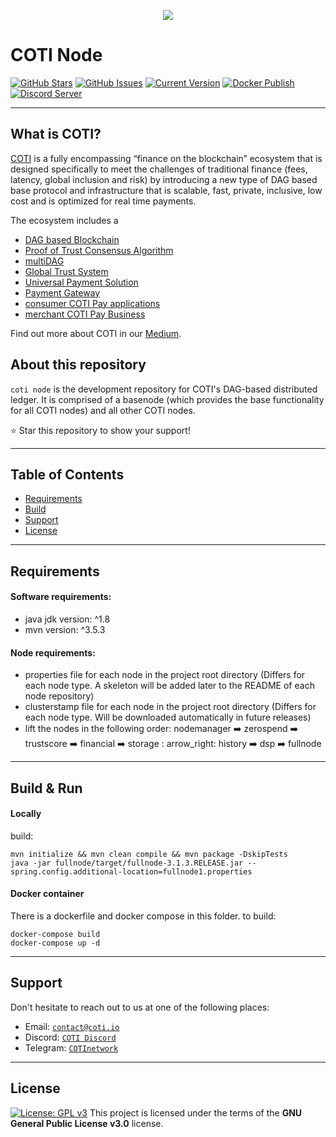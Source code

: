 <p align="center"><img src="/basenode/resources/logo-slogan-300x200.jpg"></p>

COTI Node
=============

[![GitHub Stars](https://img.shields.io/github/stars/coti-io/coti-node.svg)](https://github.com/coti-io/coti-node/stargazers)
[![GitHub Issues](https://img.shields.io/github/issues/coti-io/coti-node.svg)](https://github.com/coti-io/coti-node/issues)
[![Current Version](https://img.shields.io/badge/version-3.1.3.RELEASE-green.svg)](https://github.com/coti-io/coti-node/)
[![Docker Publish](https://github.com/coti-io/coti-node/actions/workflows/publish.yml/badge.svg)](https://github.com/coti-io/coti-node/actions/workflows/publish.yml)
[![Discord Server](https://img.shields.io/discord/386571547508473876.svg)](https://discord.me/coti)

---

## What is COTI?

[COTI](https://coti.io/) is a fully encompassing “finance on the blockchain” ecosystem that is designed specifically to
meet the challenges of traditional finance (fees, latency, global inclusion and risk) by introducing a new type of DAG
based base protocol and infrastructure that is scalable, fast, private, inclusive, low cost and is optimized for real
time payments.

The ecosystem includes a

- [DAG based Blockchain](https://www.youtube.com/watch?v=kSdRxqHDKe8)
- [Proof of Trust Consensus Algorithm](https://coti.io/files/COTI-technical-whitepaper.pdf)
- [multiDAG](https://medium.com/cotinetwork/introducing-the-coti-multidag-b353793cf582)
- [Global Trust System](https://medium.com/cotinetwork/introducing-cotis-global-trust-system-gts-an-advanced-layer-of-trust-for-any-blockchain-7e44587b8bda)
- [Universal Payment Solution](https://medium.com/cotinetwork/coti-universal-payment-system-ups-8614e149ee76)
- [Payment Gateway](https://medium.com/cotinetwork/announcing-the-first-release-of-the-coti-payment-gateway-4a9f3e515b86)
- [consumer COTI Pay applications](https://coti.io/coti-pay)
- [merchant COTI Pay Business](https://gateway.coti.io/dashboard)

Find out more about COTI in our [Medium](https://medium.com/cotinetwork).

## About this repository

```coti node``` is the development repository for COTI's DAG-based distributed ledger. It is comprised of a basenode
(which provides the base functionality for all COTI nodes) and all other COTI nodes.

:star: Star this repository to show your support!


---

## Table of Contents

- [Requirements](#requirements)
- [Build](#Build)
- [Support](#support)
- [License](#License)

---

## Requirements

#### Software requirements:

* java jdk version: ^1.8
* mvn version: ^3.5.3

#### Node requirements:

* properties file for each node in the project root directory (Differs for each node type. A skeleton will be added
  later to the README of each node repository)
* clusterstamp file for each node in the project root directory (Differs for each node type. Will be downloaded
  automatically in future releases)
* lift the nodes in the following order:
  nodemanager :arrow_right: zerospend :arrow_right: trustscore :arrow_right: financial :arrow_right: storage :
  arrow_right: history :arrow_right: dsp :arrow_right: fullnode

---

## Build & Run

#### Locally

build:

```
mvn initialize && mvn clean compile && mvn package -DskipTests
java -jar fullnode/target/fullnode-3.1.3.RELEASE.jar --spring.config.additional-location=fullnode1.properties
```

#### Docker container

There is a dockerfile and docker compose in this folder. to build:

```
docker-compose build
docker-compose up -d
```

---

## Support

Don't hesitate to reach out to us at one of the following places:

- Email: <a href="https://coti.io/" target="_blank">`contact@coti.io`</a>
- Discord: <a href="https://discord.me/coti" target="_blank">`COTI Discord`</a>
- Telegram: <a href="https://t.me/COTInetwork" target="_blank">`COTInetwork`</a>

---

## License

[![License: GPL v3](https://img.shields.io/badge/License-GPLv3-blue.svg)](https://www.gnu.org/licenses/gpl-3.0)
This project is licensed under the terms of the **GNU General Public License v3.0** license.
